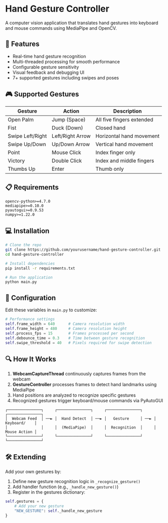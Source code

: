 # Hand Gesture Controller

A computer vision application that translates hand gestures into keyboard and mouse commands using MediaPipe and OpenCV.

## 🚀 Features

- Real-time hand gesture recognition
- Multi-threaded processing for smooth performance
- Configurable gesture sensitivity
- Visual feedback and debugging UI
- 7+ supported gestures including swipes and poses

## 🎮 Supported Gestures

| Gesture | Action | Description |
|---------|--------|-------------|
| Open Palm | Jump (Space) | All five fingers extended |
| Fist | Duck (Down) | Closed hand |
| Swipe Left/Right | Left/Right Arrow | Horizontal hand movement |
| Swipe Up/Down | Up/Down Arrow | Vertical hand movement |
| Point | Mouse Click | Index finger only |
| Victory | Double Click | Index and middle fingers |
| Thumbs Up | Enter | Thumb only |

## 📋 Requirements

```
opencv-python>=4.7.0
mediapipe>=0.10.0
pyautogui>=0.9.53
numpy>=1.22.0
```

## 💻 Installation

```bash
# Clone the repo
git clone https://github.com/yourusername/hand-gesture-controller.git
cd hand-gesture-controller

# Install dependencies
pip install -r requirements.txt

# Run the application
python main.py
```

## 🔧 Configuration

Edit these variables in `main.py` to customize:

```python
# Performance settings
self.frame_width = 640      # Camera resolution width
self.frame_height = 480     # Camera resolution height
self.process_fps = 15       # Frames processed per second
self.debounce_time = 0.3    # Time between gesture recognition
self.swipe_threshold = 40   # Pixels required for swipe detection
```

## 🔍 How It Works

1. **WebcamCaptureThread** continuously captures frames from the webcam
2. **GestureController** processes frames to detect hand landmarks using MediaPipe
3. Hand positions are analyzed to recognize specific gestures
4. Recognized gestures trigger keyboard/mouse commands via PyAutoGUI

```
┌───────────────┐     ┌───────────────┐     ┌───────────────┐     ┌───────────────┐
│  Webcam Feed  │ ──► │  Hand Detect  │ ──► │   Gesture     │ ──► │  Keyboard/    │
│               │     │  (MediaPipe)  │     │  Recognition  │     │  Mouse Action │
└───────────────┘     └───────────────┘     └───────────────┘     └───────────────┘
```

## 🛠️ Extending

Add your own gestures by:

1. Define new gesture recognition logic in `_recognize_gesture()`
2. Add handler function (e.g., `_handle_new_gesture()`)
3. Register in the gestures dictionary:

```python
self.gestures = {
    # Add your new gesture
    "NEW_GESTURE": self._handle_new_gesture
}
```
